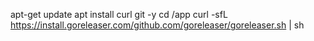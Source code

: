 apt-get update
apt install curl git -y
cd /app
curl -sfL https://install.goreleaser.com/github.com/goreleaser/goreleaser.sh | sh